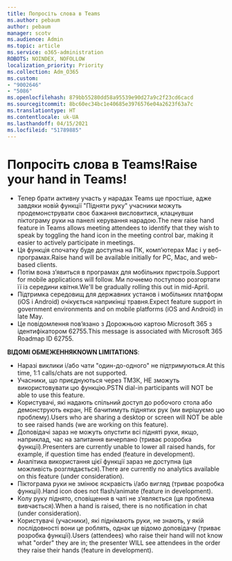 ```yaml
---
title: Попросіть слова в Teams
ms.author: pebaum
author: pebaum
manager: scotv
ms.audience: Admin
ms.topic: article
ms.service: o365-administration
ROBOTS: NOINDEX, NOFOLLOW
localization_priority: Priority
ms.collection: Adm_O365
ms.custom:
- "9002646"
- "5086"
ms.openlocfilehash: 879bb55280dd58a95539e90d27a9c2f23cd6cacd
ms.sourcegitcommit: 8bc60ec34bc1e40685e3976576e04a2623f63a7c
ms.translationtype: HT
ms.contentlocale: uk-UA
ms.lasthandoff: 04/15/2021
ms.locfileid: "51789885"
---
```

# <a name="raise-your-hand-in-teams"></a><span data-ttu-id="e972d-102">Попросіть слова в Teams!</span><span class="sxs-lookup"><span data-stu-id="e972d-102">Raise your hand in Teams!</span></span>

- <span data-ttu-id="e972d-103">Тепер брати активну участь у нарадах Teams ще простіше, адже завдяки новій функції "Підняти руку" учасники можуть продемонструвати своє бажання висловитися, клацнувши піктограму руки на панелі керування нарадою.</span><span class="sxs-lookup"><span data-stu-id="e972d-103">The new raise hand feature in Teams allows meeting attendees to identify that they wish to speak by toggling the hand icon in the meeting control bar, making it easier to actively participate in meetings.</span></span>
- <span data-ttu-id="e972d-104">Ця функція спочатку буде доступна на ПК, комп’ютерах Mac і у веб-програмах.</span><span class="sxs-lookup"><span data-stu-id="e972d-104">Raise hand will be available initially for PC, Mac, and web-based clients.</span></span>
- <span data-ttu-id="e972d-105">Потім вона з’явиться в програмах для мобільних пристроїв.</span><span class="sxs-lookup"><span data-stu-id="e972d-105">Support for mobile applications will follow.</span></span> <span data-ttu-id="e972d-106">Ми почнемо поступово розгортати її із середини квітня.</span><span class="sxs-lookup"><span data-stu-id="e972d-106">We'll be gradually rolling this out in mid-April.</span></span>
- <span data-ttu-id="e972d-107">Підтримка середовищ для державних установ і мобільних платформ (iOS і Android) очікується наприкінці травня.</span><span class="sxs-lookup"><span data-stu-id="e972d-107">Expect feature support in government environments and on mobile platforms (iOS and Android) in late May.</span></span>
- <span data-ttu-id="e972d-108">Це повідомлення пов’язано з Дорожньою картою Microsoft 365 з ідентифікатором 62755.</span><span class="sxs-lookup"><span data-stu-id="e972d-108">This message is associated with Microsoft 365 Roadmap ID 62755.</span></span>

<span data-ttu-id="e972d-109">**ВІДОМІ ОБМЕЖЕННЯ**</span><span class="sxs-lookup"><span data-stu-id="e972d-109">**KNOWN LIMITATIONS**:</span></span>

- <span data-ttu-id="e972d-110">Наразі виклики і/або чати "один-до-одного" не підтримуються.</span><span class="sxs-lookup"><span data-stu-id="e972d-110">At this time, 1:1 calls/chats are not supported.</span></span>
- <span data-ttu-id="e972d-111">Учасники, що приєднуються через ТМЗК, НЕ зможуть використовувати цю функцію.</span><span class="sxs-lookup"><span data-stu-id="e972d-111">PSTN dial-in participants will NOT be able to use this feature.</span></span>
- <span data-ttu-id="e972d-112">Користувачі, які надають спільний доступ до робочого стола або демонструють екран, НЕ бачитимуть піднятих рук (ми вирішуємо цю проблему).</span><span class="sxs-lookup"><span data-stu-id="e972d-112">Users who are sharing a desktop or screen will NOT be able to see raised hands (we are working on this feature).</span></span>
- <span data-ttu-id="e972d-113">Доповідачі зараз не можуть опустити всі підняті руки, якщо, наприклад, час на запитання вичерпано (триває розробка функції).</span><span class="sxs-lookup"><span data-stu-id="e972d-113">Presenters are currently unable to lower all raised hands, for example, if question time has ended (feature in development).</span></span>
- <span data-ttu-id="e972d-114">Аналітика використання цієї функції зараз не доступна (ця можливість розглядається).</span><span class="sxs-lookup"><span data-stu-id="e972d-114">There are currently no analytics available on this feature (under consideration).</span></span>
- <span data-ttu-id="e972d-115">Піктограма руки не змінює яскравість і/або вигляд (триває розробка функції).</span><span class="sxs-lookup"><span data-stu-id="e972d-115">Hand icon does not flash/animate (feature in development).</span></span>
- <span data-ttu-id="e972d-116">Колу руку піднято, сповіщення в чаті не з’являється (ця проблема вивчається).</span><span class="sxs-lookup"><span data-stu-id="e972d-116">When a hand is raised, there is no notification in chat (under consideration).</span></span>
- <span data-ttu-id="e972d-117">Користувачі (учасники), які піднімають руки, не знають, у якій послідовності вони це роблять, однак це відомо доповідачу (триває розробка функції).</span><span class="sxs-lookup"><span data-stu-id="e972d-117">Users (attendees) who raise their hand will not know what "order" they are in; the presenter WILL see attendees in the order they raise their hands (feature in development).</span></span>
